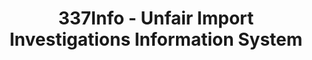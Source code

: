 ---
layout: default
bigquery: https://console.cloud.google.com/bigquery?p=patents-public-data&d=usitc_investigations&page=dataset&project=sheets-management-319211
citation: US International Trade Commission 337Info Unfair Import Investigations Information
  System
contributors: US International Trade Comission
cost: None
description: US International Trade Commission 337Info Unfair Import Investigations
  Information System contains data on investigations done under Section 337. Section
  337 declares the infringement of certain statutory intellectual property rights
  and other forms of unfair competition in import trade to be unlawful practices.
  Most Section 337 investigations involve allegations of patent or registered trademark
  infringement.
documentation: FAQ and tutorial available on the site
last_edit: 04/07/2022, 20:24:59
location: https://pubapps2.usitc.gov/337external/
maintained_by: US International Trade Comission
schema_fields:
- teoIdDueDate
- cafcAppeals
- copyrightNumbers
- htsNumbers
- patentNumbers
- internalRemand
- issueDateOtherNonFinal
- finalDetViolation
- investigationType
- aljAssigned
- investigationTermDate
- dateCreated
- dateOfPublicationFrNotice
- ouiiAttorney
- patentNumber
- scheduledEndDateEvidHear
- actualStartDateEvidHear
- id
- teoProceedingInvolved
- teoIdIssueDate
- publication_number
- endDateMarkmanHearing
- finalDetNoViolation
- currentStatus
- complainant
- markmanHearing
- ouiiParticipation
- dateComplaintFiled
- trademarkNumbers
- invUnfairAct
- gcAttorney
- finalIdOnViolationIssue
- docketNo
- actualEndDateEvidHear
- respondent
- targetDate
- investigationNo
- lastUpdated
- currentActiveALJ
- teoReliefGranted
- scheduledStartDateEvidHear
- title
- startDateMarkmanHearing
- finalIdOnViolationDue
shortname: unfair_import_investigations
tags:
- import
- legal
- trade
timeframe: 2008-2021 (prior to 2008 downloadable as a JSON file)
title: 337Info - Unfair Import Investigations Information System
uuid: 2721f5ec-e599-4890-9265-9706719fc71e
---